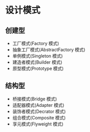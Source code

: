 # 设计模式

## 创建型

* 工厂模式(Factory 模式)
* 抽象工厂模式(AbstractFactory 模式)
* 单例模式(Singleton 模式)
* 建造者模式(Builder 模式)
* 原型模式(Prototype 模式)

## 结构型

* 桥接模式(Bridge 模式)
* 适配器模式(Adapter 模式)
* 装饰者模式(Decrator 模式)
* 组合模式(Composite 模式)
* 享元模式(Flyweight 模式)